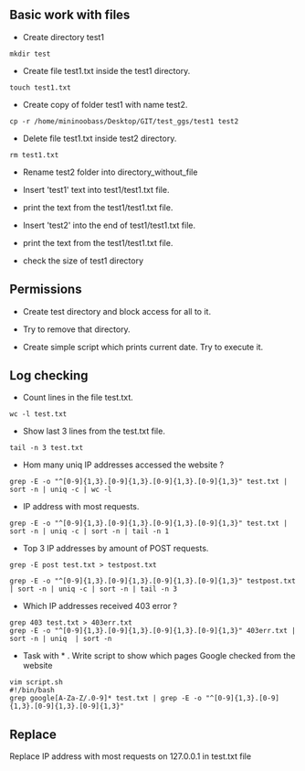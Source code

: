 ##  Basic work with files

- Create directory test1

```console
mkdir test
```

- Create file test1.txt inside the test1 directory.

```console
touch test1.txt
```

-   Create copy of folder test1 with name test2.  

```console
cp -r /home/mininoobass/Desktop/GIT/test_ggs/test1 test2
```

-    Delete file test1.txt inside test2 directory.

```console
rm test1.txt
```

-    Rename test2 folder into directory_without_file



-    Insert 'test1' text into test1/test1.txt file.

-    print the text from the test1/test1.txt file.

-    Insert 'test2' into the end of test1/test1.txt file.

-    print the text from the test1/test1.txt file.

- check the size of test1 directory

## Permissions

-   Create test directory and block access for all to it.

-   Try to remove that directory.


-    Create simple script which prints current date. Try to execute it.


## Log checking

-  Count lines in the file test.txt.

```console
wc -l test.txt
```

- Show last 3 lines from the test.txt file. 

```console
tail -n 3 test.txt
```

-  Hom many uniq IP addresses accessed the website ? 

```console
grep -E -o "^[0-9]{1,3}.[0-9]{1,3}.[0-9]{1,3}.[0-9]{1,3}" test.txt | sort -n | uniq -c | wc -l
```

-  IP address with most requests.

```console
grep -E -o "^[0-9]{1,3}.[0-9]{1,3}.[0-9]{1,3}.[0-9]{1,3}" test.txt | sort -n | uniq -c | sort -n | tail -n 1
```

-  Top 3 IP addresses by amount of POST requests.

```console
grep -E post test.txt > testpost.txt

grep -E -o "^[0-9]{1,3}.[0-9]{1,3}.[0-9]{1,3}.[0-9]{1,3}" testpost.txt | sort -n | uniq -c | sort -n | tail -n 3
```

-  Which IP addresses received 403 error ? 

```console
grep 403 test.txt > 403err.txt
grep -E -o "^[0-9]{1,3}.[0-9]{1,3}.[0-9]{1,3}.[0-9]{1,3}" 403err.txt | sort -n | uniq  | sort -n 
```

- Task with * . Write script to show which pages Google checked from the website 

```console
vim script.sh
#!/bin/bash
grep google[A-Za-Z/.0-9]* test.txt | grep -E -o "^[0-9]{1,3}.[0-9]{1,3}.[0-9]{1,3}.[0-9]{1,3}"
```

## Replace

Replace IP address with most requests on 127.0.0.1 in test.txt file 
